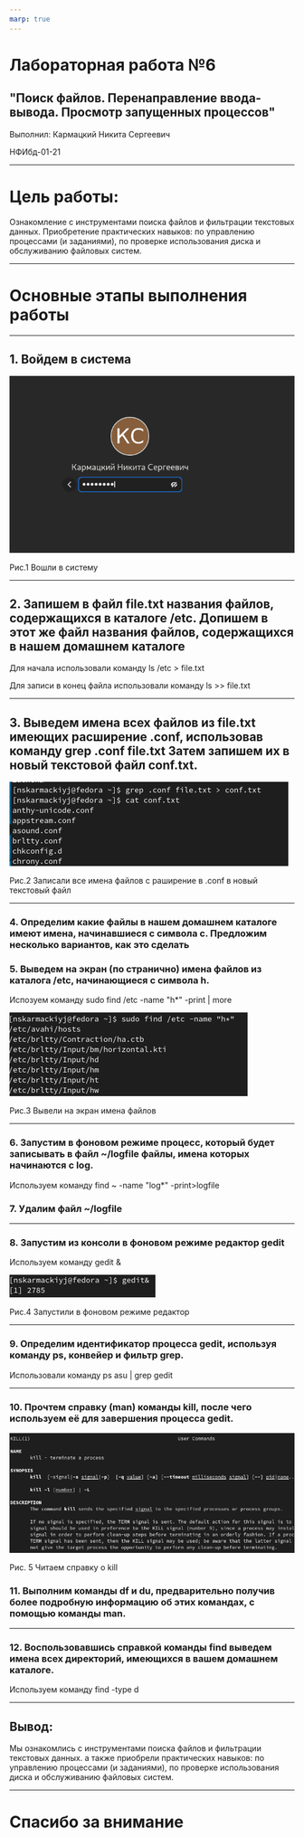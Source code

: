 ```yaml
---
marp: true
---
```


# Лабораторная работа №6

## "Поиск файлов. Перенаправление ввода-вывода. Просмотр запущенных процессов"

Выполнил: Кармацкий Никита Сергеевич

НФИбд-01-21

___

# Цель работы:

Ознакомление с инструментами поиска файлов и фильтрации текстовых данных. Приобретение практических навыков: по управлению процессами (и заданиями), по проверке использования диска и обслуживанию файловых систем.
___

# Основные этапы выполнения работы

___

## 1. Войдем в система

![sreens1](Screens/14.png)

Рис.1 Вошли в систему
___

## 2. Запишем в файл file.txt названия файлов, содержащихся в каталоге /etc. Допишем в этот же файл названия файлов, содержащихся в нашем домашнем каталоге

Для начала использовали команду ls /etc > file.txt

Для записи в конец файла использовали команду ls >> file.txt

____


## 3. Выведем имена всех файлов из file.txt имеющих расширение .conf, использовав команду grep .conf file.txt Затем запишем их в новый текстовой файл conf.txt.

![](screens/2.png)

Рис.2 Записали все имена файлов с раширение в .conf в новый текстовый файл

___

### 4. Определим какие файлы в нашем домашнем каталоге имеют имена, начинавшиеся с символа c. Предложим несколько вариантов, как это сделать

### 5. Выведем на экран (по странично) имена файлов из каталога /etc, начинающиеся с символа h.

Испозуем команду sudo find /etc -name "h*" -print | more

![](screens/4.png)

Рис.3 Вывели на экран имена файлов

___

### 6. Запустим в фоновом режиме процесс, который будет записывать в файл ~/logfile файлы, имена которых начинаются с log.

Используем команду find ~ -name "log*" -print>logfile

### 7. Удалим файл ~/logfile

___

### 8. Запустим из консоли в фоновом режиме редактор gedit

Используем команду gedit &

![](screens/7.png)

Рис.4 Запустили в фоновом режиме редактор

____

### 9. Определим идентификатор процесса gedit, используя команду ps, конвейер и фильтр grep.

Использовали команду ps asu | grep gedit

___

### 10. Прочтем справку (man) команды kill, после чего используем её для завершения процесса gedit.

![](screens/9.png)

Рис. 5 Читаем справку о kill

### 11. Выполним команды df и du, предварительно получив более подробную информацию об этих командах, с помощью команды man.


___

### 12. Воспользовавшись справкой команды find выведем имена всех директорий, имеющихся в вашем домашнем каталоге.

Используем команду find -type d

___

## Вывод: 

Мы ознакомлись с инструментами поиска файлов и фильтрации текстовых данных. а также приобрели практических навыков: по управлению процессами (и заданиями), по проверке использования диска и обслуживанию файловых систем.

___
# Спасибо за внимание